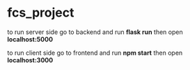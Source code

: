# fcs_project

to run server side go to backend and run **flask run** then open **localhost:5000**

to run client side go to frontend and run **npm start** then open **localhost:3000**
